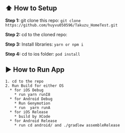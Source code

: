 ## :arrow_up: How to Setup

**Step 1:** git clone this repo: `git clone https://github.com/huyvu050596/Takuzu_HomeTest.git`

**Step 2:** cd to the cloned repo:

**Step 3:** Install libraries: `yarn or npm i`

**Step 4:** cd to ios folder: `pod install`

## :arrow_forward: How to Run App
```
1. cd to the repo
2. Run Build for either OS
  * for iOS Debug
    * run yarn runI8
  * for Android Debug
    * Run Genymotion
    * run  yarn runA
  * for iOS Release
    * build by XCode
  * for Android Release
    * run cd android/ and ./gradlew assembleRelease
```
```# Takuzu
